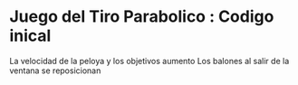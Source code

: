 # Juego del Tiro Parabolico : Codigo inical

La velocidad de la peloya y los objetivos aumento
Los balones al salir de la ventana se reposicionan
